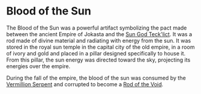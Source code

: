  # Blood of the Sun
 
 The Blood of the Sun was a powerful artifact symbolizing the pact made between the ancient Empire of Jokasta and the [Sun God Teck'lict](../characters/tecklict.md). It was a rod made of divine material and radiating with energy from the sun. It was stored in the royal sun temple in the capital city of the old empire, in a room of ivory and gold and placed in a pillar designed specifically to house it. From this pillar, the sun energy was directed toward the sky, projecting its energies over the empire. 
 
 During the fall of the empire, the blood of the sun was consumed by the [Vermillion Serpent](../characters/vermillion_snake.md) and corrupted to become a [Rod of the Void](rod_of_the_void.md).